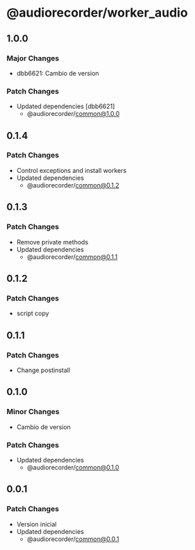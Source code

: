 # @audiorecorder/worker_audio

## 1.0.0

### Major Changes

- dbb6621: Cambio de version

### Patch Changes

- Updated dependencies [dbb6621]
  - @audiorecorder/common@1.0.0

## 0.1.4

### Patch Changes

- Control exceptions and install workers
- Updated dependencies
  - @audiorecorder/common@0.1.2

## 0.1.3

### Patch Changes

- Remove private methods
- Updated dependencies
  - @audiorecorder/common@0.1.1

## 0.1.2

### Patch Changes

- script copy

## 0.1.1

### Patch Changes

- Change postinstall

## 0.1.0

### Minor Changes

- Cambio de version

### Patch Changes

- Updated dependencies
  - @audiorecorder/common@0.1.0

## 0.0.1

### Patch Changes

- Version inicial
- Updated dependencies
  - @audiorecorder/common@0.0.1
